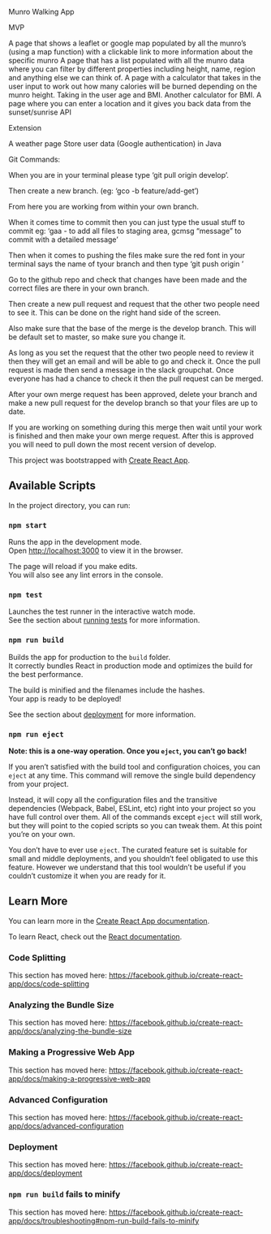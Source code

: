 
Munro Walking App

MVP

A page that shows a leaflet or google map populated by all the munro’s (using a map function) with a clickable link to more information about the specific munro
A page that has a list populated with all the munro data where you can filter by different properties including height, name, region and anything else we can think of.
A page with a calculator that takes in the user input to work out how many calories will be burned depending on the munro height. Taking in the user age and BMI. Another calculator for BMI.
A page where you can enter a location and it gives you back data from the sunset/sunrise API

Extension

A weather page
Store user data (Google authentication) in Java






Git Commands:

When you are in your terminal please type ‘git pull origin develop’.

Then create a new branch. (eg: ‘gco -b feature/add-get’)

From here you are working from within your own branch.


When it comes time to commit then you can just type the usual stuff to commit eg: ‘gaa - to add all files to staging area, gcmsg “message” to commit with a detailed message’

Then when it comes to pushing the files make sure the red font in your terminal says the name of tyour branch and then type ‘git push origin <branchname>’

Go to the github repo and check that changes have been made and the correct files are there in your own branch.

Then create a new pull request and request that the other two people need to see it. This can be done on the right hand side of the screen.

Also make sure that the base of the merge is the develop branch. This will be default set to master, so make sure you change it.

As long as you set the request that the other two people need to review it then they will get an email and will be able to go and check it. Once the pull request is made then send a message in the slack groupchat. Once everyone has had a chance to check it then the pull request can be merged.

After your own merge request has been approved, delete your branch and make a new pull request for the develop branch so that your files are up to date.

If you are working on something during this merge then wait until your work is finished and then make your own merge request. After this is approved you will need to pull down the most recent version of develop.








This project was bootstrapped with [Create React App](https://github.com/facebook/create-react-app).

## Available Scripts

In the project directory, you can run:

### `npm start`

Runs the app in the development mode.<br>
Open [http://localhost:3000](http://localhost:3000) to view it in the browser.

The page will reload if you make edits.<br>
You will also see any lint errors in the console.

### `npm test`

Launches the test runner in the interactive watch mode.<br>
See the section about [running tests](https://facebook.github.io/create-react-app/docs/running-tests) for more information.

### `npm run build`

Builds the app for production to the `build` folder.<br>
It correctly bundles React in production mode and optimizes the build for the best performance.

The build is minified and the filenames include the hashes.<br>
Your app is ready to be deployed!

See the section about [deployment](https://facebook.github.io/create-react-app/docs/deployment) for more information.

### `npm run eject`

**Note: this is a one-way operation. Once you `eject`, you can’t go back!**

If you aren’t satisfied with the build tool and configuration choices, you can `eject` at any time. This command will remove the single build dependency from your project.

Instead, it will copy all the configuration files and the transitive dependencies (Webpack, Babel, ESLint, etc) right into your project so you have full control over them. All of the commands except `eject` will still work, but they will point to the copied scripts so you can tweak them. At this point you’re on your own.

You don’t have to ever use `eject`. The curated feature set is suitable for small and middle deployments, and you shouldn’t feel obligated to use this feature. However we understand that this tool wouldn’t be useful if you couldn’t customize it when you are ready for it.

## Learn More

You can learn more in the [Create React App documentation](https://facebook.github.io/create-react-app/docs/getting-started).

To learn React, check out the [React documentation](https://reactjs.org/).

### Code Splitting

This section has moved here: https://facebook.github.io/create-react-app/docs/code-splitting

### Analyzing the Bundle Size

This section has moved here: https://facebook.github.io/create-react-app/docs/analyzing-the-bundle-size

### Making a Progressive Web App

This section has moved here: https://facebook.github.io/create-react-app/docs/making-a-progressive-web-app

### Advanced Configuration

This section has moved here: https://facebook.github.io/create-react-app/docs/advanced-configuration

### Deployment

This section has moved here: https://facebook.github.io/create-react-app/docs/deployment

### `npm run build` fails to minify

This section has moved here: https://facebook.github.io/create-react-app/docs/troubleshooting#npm-run-build-fails-to-minify
